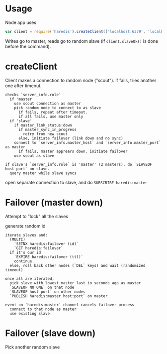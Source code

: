Usage
=====

Node app uses

```javascript
var client = require('haredis').createClient(['localhost:6379', 'localhost:6380', 'localhost:6381'], options);
```

Writes go to master, reads go to random slave (if `client.slaveOk()` is done before the command).

createClient
============

Client makes a connection to random node ("scout"). if fails, tries another one after timeout.

```
checks `server_info.role`
  if 'master'
    use scout connection as master
    pick random node to connect to as slave
      if fails, repeat after timeout.
      if all fails, use master only
  if 'slave'
    if master_link_status:down
      if master_sync_in_progress
        retry from new scout
      else, initiate failover (link down and no sync)
    connect to `server_info.master_host` and `server_info.master_port` as master
      if fails, master apprears down. initiate failover
    use scout as slave

if slave's `server_info.role` is 'master' (2 masters), do `SLAVEOF host port` on slave.
  query master while slave syncs
```

open separate connection to slave, and do `SUBSCRIBE haredis:master`

Failover (master down)
======================

Attempt to "lock" all the slaves

generate random id

```
iterate slaves and:
  (MULTI)
    `SETNX haredis:failover (id)`
    `GET haredis:failover`
  if it's our id
    `EXPIRE haredis:failover (ttl)`
    continue.
  else, roll back other nodes (`DEL` keys) and wait (randomized timeout)

once all are iterated,
  pick slave with lowest master_last_io_seconds_ago as master
  `SLAVEOF NO ONE` on that node
  `SLAVEOF host port` on other nodes
  `PUBLISH haredis:master host:port` on master

event on `haredis:master` channel cancels failover process
  connect to that node as master
  use existing slave
```

Failover (slave down)
=====================

Pick another random slave